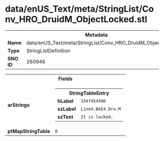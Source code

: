 <h1>data/enUS_Text/meta/StringList/Conv_HRO_DruidM_ObjectLocked.stl</h1><table><tr><th colspan="100%">Metadata</th></tr><tr><td><b>Name</b></td><td>data/enUS_Text/meta/StringList/Conv_HRO_DruidM_ObjectLocked.stl</td></tr><tr><td><b>Type</b></td><td>StringListDefinition</td></tr><tr><td><b>SNO ID</b></td><td>260946</td></tr></table>

<table><tr><th colspan="100%">Fields</th></tr><tr><td><b>arStrings</b></td><td><table><tr><th colspan="100%">StringTableEntry</th></tr><tr><td><b>hLabel</b></td><td><code>3347454490</code></td></tr><tr><td><b>szLabel</b></td><td><code>Line4.BAE4.Dru.M</code></td></tr><tr><td><b>szText</b></td><td><code>It is locked.</code></td></tr></table>


</td></tr><tr><td><b>ptMapStringTable</b></td><td><code>0</code></td></tr></table>

